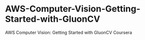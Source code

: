 # AWS-Computer-Vision-Getting-Started-with-GluonCV
AWS Computer Vision: Getting Started with GluonCV Coursera
